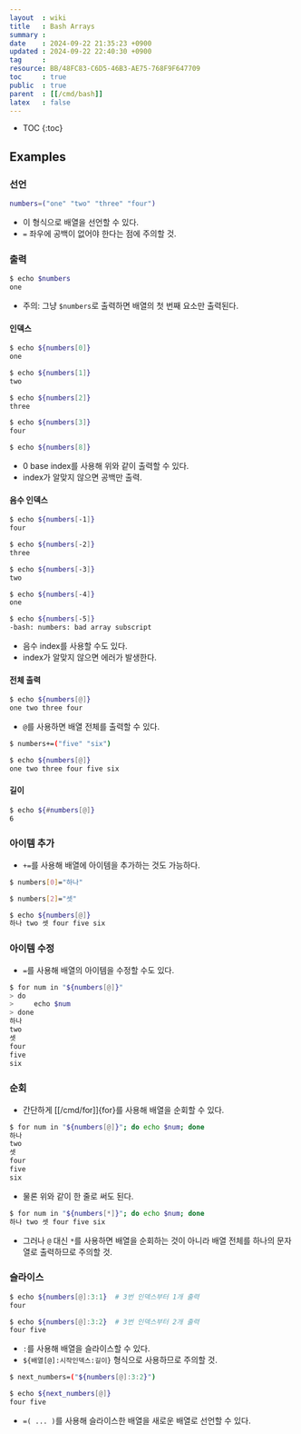 ```yaml
---
layout  : wiki
title   : Bash Arrays
summary : 
date    : 2024-09-22 21:35:23 +0900
updated : 2024-09-22 22:40:30 +0900
tag     : 
resource: BB/48FC83-C6D5-46B3-AE75-768F9F647709
toc     : true
public  : true
parent  : [[/cmd/bash]]
latex   : false
---
```

* TOC
{:toc}

## Examples

### 선언

```bash
numbers=("one" "two" "three" "four")
```

- 이 형식으로 배열을 선언할 수 있다.
- `=` 좌우에 공백이 없어야 한다는 점에 주의할 것.

### 출력

```bash
$ echo $numbers
one
```

- 주의: 그냥 `$numbers`로 출력하면 배열의 첫 번째 요소만 출력된다.

#### 인덱스

```bash
$ echo ${numbers[0]}
one

$ echo ${numbers[1]}
two

$ echo ${numbers[2]}
three

$ echo ${numbers[3]}
four

$ echo ${numbers[8]}

```

- 0 base index를 사용해 위와 같이 출력할 수 있다.
- index가 알맞지 않으면 공백만 출력.

#### 음수 인덱스

```bash
$ echo ${numbers[-1]}
four

$ echo ${numbers[-2]}
three

$ echo ${numbers[-3]}
two

$ echo ${numbers[-4]}
one

$ echo ${numbers[-5]}
-bash: numbers: bad array subscript
```

- 음수 index를 사용할 수도 있다.
- index가 알맞지 않으면 에러가 발생한다.

#### 전체 출력

```bash
$ echo ${numbers[@]}
one two three four
```

- `@`를 사용하면 배열 전체를 출력할 수 있다.

```bash
$ numbers+=("five" "six")

$ echo ${numbers[@]}
one two three four five six
```

#### 길이

```bash
$ echo ${#numbers[@]}
6
```

### 아이템 추가

- `+=`를 사용해 배열에 아이템을 추가하는 것도 가능하다.

```bash
$ numbers[0]="하나"

$ numbers[2]="셋"

$ echo ${numbers[@]}
하나 two 셋 four five six
```

### 아이템 수정

- `=`를 사용해 배열의 아이템을 수정할 수도 있다.

```bash
$ for num in "${numbers[@]}"
> do
>     echo $num
> done
하나
two
셋
four
five
six
```

### 순회

- 간단하게 [[/cmd/for]]{for}를 사용해 배열을 순회할 수 있다.

```bash
$ for num in "${numbers[@]}"; do echo $num; done
하나
two
셋
four
five
six
```

- 물론 위와 같이 한 줄로 써도 된다.

```bash
$ for num in "${numbers[*]}"; do echo $num; done
하나 two 셋 four five six
```

- 그러나 `@` 대신 `*`를 사용하면 배열을 순회하는 것이 아니라 배열 전체를 하나의 문자열로 출력하므로 주의할 것.

### 슬라이스

```bash
$ echo ${numbers[@]:3:1}  # 3번 인덱스부터 1개 출력
four

$ echo ${numbers[@]:3:2}  # 3번 인덱스부터 2개 출력
four five
```

- `:`를 사용해 배열을 슬라이스할 수 있다.
- `${배열[@]:시작인덱스:길이}` 형식으로 사용하므로 주의할 것.

```bash
$ next_numbers=("${numbers[@]:3:2}")

$ echo ${next_numbers[@]}
four five
```

- `=( ... )`를 사용해 슬라이스한 배열을 새로운 배열로 선언할 수 있다.


